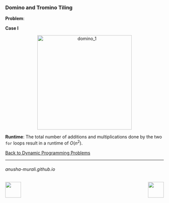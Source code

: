 ### Domino and Tromino Tiling

**Problem**: 

**Case I**

<p align = "center">
<img width="300" alt="domino_1" src="https://github.com/user-attachments/assets/af80392c-0ecb-4b4f-a8b4-2b67e2d3b160" />
</p>


**Runtime**: The total number of additions and multiplications done by the two `for` loops result in a runtime of $O(n^2)$.

[Back to Dynamic Programming Problems](./problems.md)

* * *
###### anusha-murali.github.io

<img src="https://github.com/anusha-murali/anusha-murali.github.io/assets/111596338/639243aa-2857-4595-a65a-7852762bb002" width="50" height="50" align="left">

[<img src="https://github.com/user-attachments/assets/989cfb30-4fb8-40f8-a812-8a054869aa32" width="50" height="50" align="right">](../index.md)
